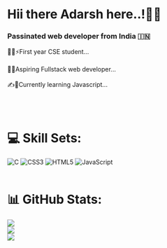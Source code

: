 <h1 align: center> Hii there Adarsh here..!👋👋</h1>
<h3 align: center>Passinated web developer from India 🇮🇳</h3>
<p align:left>
  🧑‍💻⚡First year CSE student...<br><br>
  🙇💫Aspiring Fullstack web developer... <br><br>
  ✍️🌟Currently learning Javascript...<br><br>
 
</p><br>

# 💻 Skill Sets:
![C](https://img.shields.io/badge/c-%2300599C.svg?style=flat&logo=c&logoColor=white) ![CSS3](https://img.shields.io/badge/css3-%231572B6.svg?style=flat&logo=css3&logoColor=white) ![HTML5](https://img.shields.io/badge/html5-%23E34F26.svg?style=flat&logo=HTML5&logoColor=white) ![JavaScript](https://img.shields.io/badge/javascript-%23323330.svg?style=flat&logo=Javascript&logoColor=yellow)<br><br></p>
# 📊 GitHub Stats:
![](https://github-readme-stats.vercel.app/api?username=Adarsh20082006&theme=blueberry&hide_border=true&include_all_commits=true&count_private=true)<br/>
![](https://github-readme-streak-stats.herokuapp.com/?user=Adarsh20082006&theme=blueberry&hide_border=true)<br/>
![](https://github-readme-stats.vercel.app/api/top-langs/?username=Adarsh20082006&theme=blueberry&hide_border=true&include_all_commits=true&count_private=true&layout=compact)

<!-- Proudly created with GPRM ( https://gprm.itsvg.in ) -->
